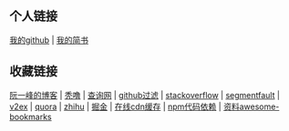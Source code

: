 
## 个人链接
[我的github](https://github.com/fengdanbailu/) | [我的简书](https://www.jianshu.com/u/a38a8a568195)

## 收藏链接
[阮一峰的博客](http://www.ruanyifeng.com/blog/) | [秃噜](https://tool.lu/) | [查询网](https://site.ip138.com/lib4dev.in/) | [github过滤](http://www.lib4dev.in/topics/go) | [stackoverflow](https://stackoverflow.com/) | [segmentfault](https://segmentfault.com/hottest) | [v2ex](https://www.v2ex.com/) | [quora](https://www.quora.com/topic/Computer-Programming) | [zhihu](https://www.zhihu.com/) | [掘金](https://juejin.im/) | [在线cdn缓存](https://cdnjs.com/) | [npm代码依赖](https://www.npmjs.com/) | [资料awesome-bookmarks](https://panjiachen.github.io/awesome-bookmarks/blog/cs.html#mysql)